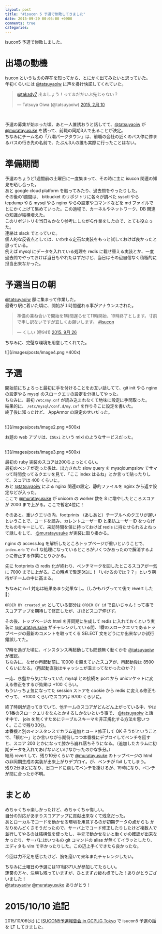 ```yaml
---
layout: post
title: "#isucon 5 予選で惨敗してきました"
date: 2015-09-29 00:05:00 +0900
comments: true
categories: 
---
```


isucon5 予選で惨敗しました。

# 出場の動機
isucon というものの存在を知ってから、とにかく出てみたいと思っていた。  
年初くらいには [@tatsuyaoiw](https://twitter.com/tatsuyaoiw) に声を掛け快諾してくれていた。  

<blockquote class="twitter-tweet" lang="ja"><p lang="ja" dir="ltr"><a href="https://twitter.com/takady7">@takady7</a> 出ましょう！ってまだだいぶ先じゃない？</p>&mdash; Tatsuya Oiwa (@tatsuyaoiw) <a href="https://twitter.com/tatsuyaoiw/status/565119787735330816">2015, 2月 10</a></blockquote>
<script async src="//platform.twitter.com/widgets.js" charset="utf-8"></script>

<br>

予選の募集が始まった頃、あと一人誰誘おうと話してて、[@tatsuyaoiw](https://twitter.com/tatsuyaoiw) が [@muratayusuke](https://twitter.com/muratayusuke) を誘って、前職の同期3人で出ることが決定。  
ちなみにチーム名の「八潮パークタウン」は、前職の会社の近くのバス停に停まるバスの行き先の名前で、たぶん3人の誰も実際に行ったことはない。  

# 準備期間
予選のちょうど1週間前の土曜日に一度集まって、その時に主に isucon 関連の知見を晒し合った。  
あと google cloud platform を触ってみたり、過去問をやったりした。  
その後の1週間は、 bitbucket のリポジトリに各々が調べた sysctl やら tcpdump やら mysql やら nginx やらの設定やコマンドなどを md ファイルでとにかく上げて集めていった。この過程で、カーネルやネットワーク、DB 関連の知識が結構増えた。  
このリポジトリを当日もかなり参考にしながら作業をしたので、とても役立った。  
連絡は slack でとっていた。  
個人的な反省点としては、いわゆる定石な実装をもっと試しておけば良かったと思っている。  
例えば mysql にデータを入れている処理を redis に載せ替える実装とか、一度過去問でやっておけば当日もやれたはずだけど、当日はその辺自信なく積極的に担当出来なかった。  

# 予選当日の朝
[@tatsuyaoiw](https://twitter.com/tatsuyaoiw) 邸に集まって作業した。  
最寄り駅に着いた頃に、開始が１時間遅れる事がアナウンスされた。  

<blockquote class="twitter-tweet" lang="ja"><p lang="ja" dir="ltr">準備の兼ね合いで開始を1時間遅らせて11時開始、19時終了とします。寸前で申し訳ないですが宜しくお願いします。 <a href="https://twitter.com/hashtag/isucon?src=hash">#isucon</a></p>&mdash; くしい (@941) <a href="https://twitter.com/941/status/647570963026935808">2015, 9月 26</a></blockquote>
<script async src="//platform.twitter.com/widgets.js" charset="utf-8"></script>

ちなみに、完璧な環境を用意してくれてた。  

![](/images/posts/image4.png =400x)  

# 予選
開始前にちょろっと最初に手を付けることをお互い話してて、git init やら nginx の設定やら mysql のスロークエリの設定を分担してやった。  
ちなみに、最初 `/etc/my.cnf` が読み込まれなくて地味に設定に手間取った。  
結果的に、 `/etc/mysql/conf.d/my.cnf` を作りそこに設定を書いた。  
終了後に知ったけど、 AppArmor の設定のせいだった。  

<br>
![](/images/posts/image2.png =600x)  
<br>


お題の web アプリは、`ISUxi` という mixi のようなサービスだった。  

<br>
![](/images/posts/image3.png =600x)  
<br>


最初の ruby 実装のスコアは200ちょっとくらい。  
最初のベンチが走った後は、出力された slow query を mysqldumpslow でサマって時間食ってるクエリを見て、「ここ index はるね」とか言って貼ったりして、スコアは 400 くらいに。  
あと [@tatsuyaoiw](https://twitter.com/tatsuyaoiw) による nginx 関連の設定、静的ファイルを nginx から返す設定などが入った。  
ここで [@muratayusuke](https://twitter.com/muratayusuke) が unicorn の worker 数を 8 に増やしたところスコアが 2000 まで上がる。ここで暫定4位に！  

そのあと、重いクエリの内、footprints （あしあと）テーブルへのクエリが遅いということで、コードを読み、カレントユーザーID と来訪ユーザーID をつなげたものをキーにして、来訪時間を値に持っておけば redis に持たせられるよねって話しをして、 [@muratayusuke](https://twitter.com/muratayusuke) が実装に取り掛かる。  

nginx の access.log を解析したところトップページが重いということで、`index.erb` で n+1 な処理になっているところがいくつかあったので解消するように修正する作業にとりかかる。  

先に footprints の redis 化が終わり、ベンチマークを回したところスコアが一気に 7000 までに上がる。この時点で暫定3位に！「いけるのでは？？」という期待がチームの中に高まる。  

ちなみに n+1 対応は結果あまり効果なし。（しかもバグってて後で revert した 🙇）  

`ORDER BY created_at` としている部分は `ORDER BY id` で良いじゃん！って事でスコアアップを期待して修正したが、さほどスコア伸びず。  

その後、トップページの html を非同期に生成して redis に入れておくという実装に [@muratayusuke](https://twitter.com/muratayusuke) がチャレンジしている間、1番のスロークエリであるトップページの最新のコメントを取ってくる SELECT 文をどうにか出来ないか試行錯誤してた。  

17時を過ぎた頃に、インスタンス再起動しても問題無く動くかを [@tatsuyaoiw](https://twitter.com/tatsuyaoiw) が確認。  
ちなみに、なぜか再起動前に 10000 を超えていたスコアが、再起動後は 8500 くらいになる。（再起動直後はキャッシュが温まってなかったのか？）  

一応、序盤から気になっていた mysql との接続を port から unixソケットに変える修正をするが効果は +100 くらい。  
もういっちょ気になってた session ストアを cookie から redis に変える修正もやって、 +1000 くらいでスコアは 9700 くらいに。  

終了時刻が迫ってきていて、他チームのスコアがどんどん上がっている中、やはり1番のスロークエリをなんとかするしかないという事で、 [@tatsuyaoiw](https://twitter.com/tatsuyaoiw) と話す中で、 join を無くすためにテーブルスキーマを非正規化する方法を思いつく。ここで残り30分。  
本番機と別のインスタンスでカラム追加とコード修正して OK そうだということで、「頼む〜」とか言いながら期待しつつ本番機にデプロイしてベンチを回すと、スコア 200 とかになって膝から崩れ落ちそうになる。（追加したカラムに初期データを入れてあげないといけなかったのかな多分。）  
結局 revert して、残り10分くらいで [@muratayusuke](https://twitter.com/muratayusuke) のトップページの html の非同期生成の実装が出来上がりデプロイ。が、ベンチが fail してしまう。  
残り2分ほどになり、旧コードに戻してベンチを掛けるが、19時になり、ベンチが間に合ったか不明。  

# まとめ
めちゃくちゃ楽しかったけど、めちゃくちゃ悔しい。  
自分の対応があまりスコアアップに貢献出来なくて残念だった。  
あとローカルでコードを動かせる環境を用意するのが初期データの点からも かなりめんどくさそうだったので、サーバ上でコード修正したりしたけど複数人で並行してやるのは結構気を使ったし、手元で動かせないと動くかの確認が出来なかったり、サーバにはいつもの git コマンドの alias が無くてイラッとしたり、エディタも vim で辛かったりした。この辺上手くできたら良かったな。  

今回は力不足を感じたけど、腕を磨いて来年またチャレンジしたい。  

ちなみに土曜日の予選には131組371人が参加してたらしい。  
運営の方々、決勝も残っていますが、ひとまずお疲れ様でした！ありがとうございました！  
[@tatsuyaoiw](https://twitter.com/tatsuyaoiw) [@muratayusuke](https://twitter.com/muratayusuke) ありがとう！  

# 2015/10/10 追記
2015/10/06(火) に [ISUCON5予選報告会 in GCPUG Tokyo](http://eventdots.jp/event/569858) で isucon5 予選の話を LT してきました。  

<div style="width: 65%">
  <script async class="speakerdeck-embed" data-id="d19476b7e9584f139cc5db92b7dd37f2" data-ratio="1.77777777777778" src="//speakerdeck.com/assets/embed.js"></script>
</div>
